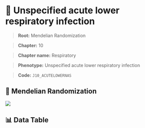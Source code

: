 # 🧪 Unspecified acute lower respiratory infection

> **Root:** Mendelian Randomization

> **Chapter:** 10  

> **Chapter name:** Respiratory

> **Phenotype:** Unspecified acute lower respiratory infection  

> **Code:** `J10_ACUTELOWERNAS`

## 🧬 Mendelian Randomization  

<img src="/MR/Figures/Forward/J10_ACUTELOWERNAS.png"/>

## 📊 Data Table

<CsvTableMRF src="/public/MR/Data/Forward/J10_ACUTELOWERNAS.csv"/>
